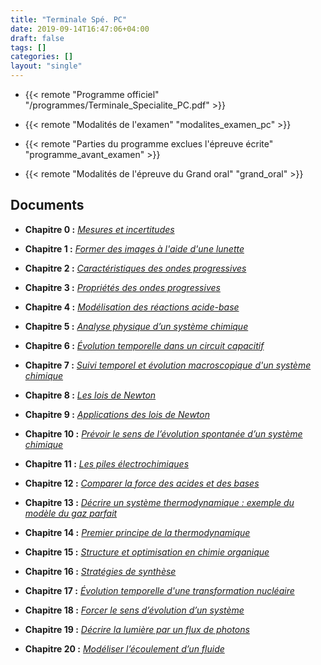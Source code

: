 ```yaml
---
title: "Terminale Spé. PC"
date: 2019-09-14T16:47:06+04:00
draft: false
tags: []
categories: []
layout: "single"
---
```


- {{< remote "Programme officiel" "/programmes/Terminale_Specialite_PC.pdf" >}}

- {{< remote "Modalités de l'examen" "modalites_examen_pc" >}}

- {{< remote "Parties du programme exclues l'épreuve écrite" "programme_avant_examen" >}}

- {{< remote "Modalités de l'épreuve du Grand oral" "grand_oral" >}}

<!--
- {{< remote "Planning prévisionnel jusqu'aux épreuves (écrit + ECE)" "planning-previsionnel" >}}
-->

## Documents ##

- **Chapitre 0 :** [*Mesures et incertitudes*](chap-0)

- **Chapitre 1 :** [*Former des images à l'aide d'une lunette*](chap-19)

- **Chapitre 2 :** [*Caractéristiques des ondes progressives*](chap-1)

- **Chapitre 3 :** [*Propriétés des ondes progressives*](chap-2)

- **Chapitre 4 :** [*Modélisation des réactions acide-base*](chap-3)

- **Chapitre 5 :** [*Analyse physique d’un système chimique*](chap-4)

- **Chapitre 6 :** [*Évolution temporelle dans un circuit capacitif*](chap-5)

- **Chapitre 7 :** [*Suivi temporel et évolution macroscopique d'un système chimique*](chap-6)

- **Chapitre 8 :** [*Les lois de Newton*](chap-7)

- **Chapitre 9 :** [*Applications des lois de Newton*](chap-8)

- **Chapitre 10 :** [*Prévoir le sens de l’évolution spontanée d’un système chimique*](chap-9)

- **Chapitre 11 :** [*Les piles électrochimiques*](chap-10)

- **Chapitre 12 :** [*Comparer la force des acides et des bases*](chap-11)

- **Chapitre 13 :** [*Décrire un système thermodynamique : exemple du modèle du gaz parfait*](chap-13)

- **Chapitre 14 :** [*Premier principe de la thermodynamique*](chap-14)

- **Chapitre 15 :** [*Structure et optimisation en chimie organique*](chap-16)

- **Chapitre 16 :** [*Stratégies de synthèse*](chap-17)

- **Chapitre 17 :** [*Évolution temporelle d'une transformation nucléaire*](chap-15)

- **Chapitre 18 :** [*Forcer le sens d’évolution d’un système*](chap-12)

- **Chapitre 19 :** [*Décrire la lumière par un flux de photons*](chap-18)

- **Chapitre 20 :** [*Modéliser l’écoulement d’un fluide*](chap-20)

<!--
## Devoirs

### 2020 - 2021

- [*Devoir n°6*](devoirs/2020-2021/ds-5)

-->